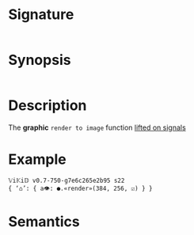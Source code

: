 # Signature
```vikid-signature
```

# Synopsis
```vikid-synopsis
```

# Description
The __graphic__ `render to image` function [lifted on signals](/refman/concepts/pure_functions)

# Example
```vikid-script
𝕍i𝕂i𝔻 v0.7-750-g7e6c265e2b95 s22
{ ‘⌂’: { a👁: ●.«render»(384, 256, ☑) } }
```




# Semantics
